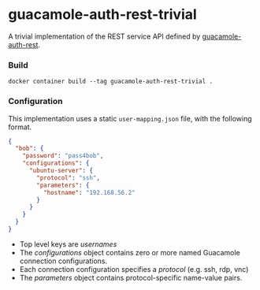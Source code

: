 guacamole-auth-rest-trivial
===========================

A trivial implementation of the REST service API defined by
[guacamole-auth-rest](https://github.com/soulwing/guacamole-auth-rest).

### Build

```
docker container build --tag guacamole-auth-rest-trivial .
```

### Configuration

This implementation uses a static `user-mapping.json` file, with the following
format.

```json
{
  "bob": {
    "password": "pass4bob",
    "configurations": {
      "ubuntu-server": {
        "protocol": "ssh",
        "parameters": {
          "hostname": "192.168.56.2"
        }
      }
    }
  }
}
```

* Top level keys are _usernames_
* The _configurations_ object contains zero or more named Guacamole connection
  configurations.
* Each connection configuration specifies a _protocol_ (e.g. ssh, rdp, vnc)
* The _parameters_ object contains protocol-specific name-value pairs.


